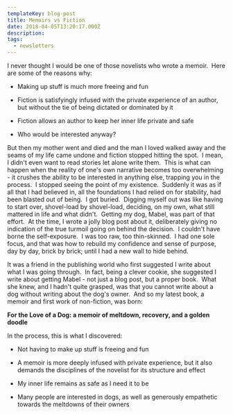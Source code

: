 ```yaml
---
templateKey: blog-post
title: Memoirs vs Fiction
date: 2018-04-05T13:20:17.000Z
description:
tags:
  - newsletters
---
```


I never thought I would be one of those novelists who wrote a memoir.  Here are
some of the reasons why:

- Making up stuff is much more freeing and fun

- Fiction is satisfyingly infused with the private experience of an author, but
  without the tie of being dictated or dominated by it

- Fiction allows an author to keep her inner life private and safe

- Who would be interested anyway?

But then my mother went and died and the man I loved walked away and the seams
of my life came undone and fiction stopped hitting the spot.  I mean, I didn't
even want to read stories let alone write them.  This is what can happen when
the reality of one's own narrative becomes too overwhelming - it crushes the
ability to be interested in anything else, trapping you in the process.  I
stopped seeing the point of my existence.  Suddenly it was as if all that I had
believed in, all the foundations I had relied on for stability, had been blasted
out of being.  I got buried.  Digging myself out was like having to start over,
shovel-load by shovel-load, deciding, on my own, what still mattered in life and
what didn't.  Getting my dog, Mabel, was part of that effort.  At the time, I
wrote a jolly blog post about it, deliberately giving no indication of the true
turmoil going on behind the decision.  I couldn't have borne the self-exposure. 
I was too raw, too thin-skinned.  I had one sole focus, and that was how to
rebuild my confidence and sense of purpose, day by day, brick by brick; until I
had a new wall to hide behind.

It was a friend in the publishing world who first suggested I write about what I
was going through.  In fact, being a clever cookie, she suggested I write about
getting Mabel - not just a blog post, but a proper book.  What she knew, and I
hadn't quite grasped, was that you cannot write about a dog without writing
about the dog's owner.  And so my latest book, a memoir and first work of
non-fiction, was born:

**For the Love of a Dog: a memoir of meltdown, recovery, and a golden doodle**

In the process, this is what I discovered:

- Not having to make up stuff is freeing and fun

- A memoir is more deeply infused with private experience, but it also demands
  the disciplines of the novelist for its structure and effect

- My inner life remains as safe as I need it to be

- Many people are interested in dogs, as well as generously empathetic towards
  the meltdowns of their owners

&nbsp;
